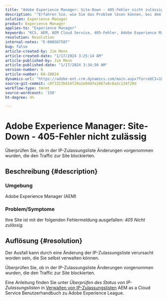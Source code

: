 ```yaml
---
title: "Adobe Experience Manager: Site-Down - 405-Fehler nicht zulässig"
description: '"Erfahren Sie, wie Sie das Problem lösen können, bei dem Ihre Site aufgrund des Fehlers "405 Nicht zulässig"ausfällt."'
solution: Experience Manager
product: Experience Manager
applies-to: "Experience Manager"
keywords: "KCS, AEM, AEM Cloud Service, 405-Fehler, Adobe Experience Manager. Site nach unten, Fehlerbehebung"
resolution: Resolution
internal-notes: "E-000567587"
bug: false
article-created-by: Jim Menn
article-created-date: "1/17/2024 3:25:14 AM"
article-published-by: Jim Menn
article-published-date: "1/17/2024 3:34:50 AM"
version-number: 6
article-number: KA-20824
dynamics-url: "https://adobe-ent.crm.dynamics.com/main.aspx?forceUCI=1&pagetype=entityrecord&etn=knowledgearticle&id=07867202-e8b4-ee11-a569-6045bd006268"
source-git-commit: c0f3323b414f29a2e04dfe2067a0c8a2c124f20d
workflow-type: tm+mt
source-wordcount: '150'
ht-degree: 4%

---
```


# Adobe Experience Manager: Site-Down - 405-Fehler nicht zulässig


Überprüfen Sie, ob in der IP-Zulassungsliste Änderungen vorgenommen wurden, die den Traffic zur Site blockierten.

## Beschreibung {#description}


### Umgebung

Adobe Experience Manager (AEM)



### Problem/Symptome

Ihre Site ist mit der folgenden Fehlermeldung ausgefallen: *405 Nicht zulässig.*


## Auflösung {#resolution}


Der Ausfall kann durch eine Änderung der IP-Zulassungsliste verursacht worden sein, die Sie selbst verwalten können.

Überprüfen Sie, ob in der IP-Zulassungsliste Änderungen vorgenommen wurden, die den Traffic zur Site blockierten.

Eine Anleitung finden Sie unter *Überprüfen des Status von IP-Zulassungslisten* in [Verwalten von IP-Zulassungslisten](https://experienceleague.adobe.com/docs/experience-manager-cloud-service/content/implementing/using-cloud-manager/ip-allow-lists/managing-ip-allow-lists.html?lang=en) AEM as a Cloud Service Benutzerhandbuch zu Adobe Experience League.
